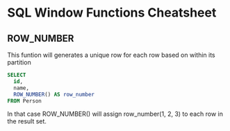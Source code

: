 # SQL Window Functions Cheatsheet

## ROW_NUMBER

This funtion will generates a unique row for each row based on within its partition

```sql
SELECT
  id,
  name,
  ROW_NUMBER() AS row_number
FROM Person
```

In that case ROW_NUMBER() will assign row_number(1, 2, 3) to each row in the result set.
